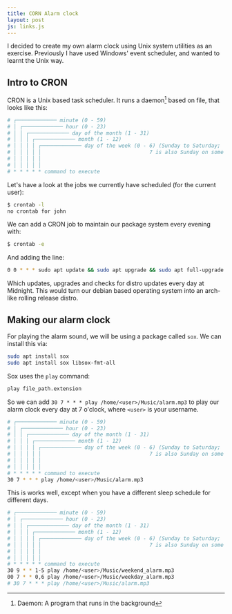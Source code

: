 ```yaml
---
title: CORN Alarm clock
layout: post
js: links.js
---
```

I decided to create my own alarm clock using Unix system utilities as an exercise. Previously I have used Windows' event scheduler, and wanted to learnt the Unix way.
<!--more-->
## Intro to CRON

CRON is a Unix based task scheduler.
It runs a daemon[^daemon] based on file, that looks like this:

```bash
# ┌───────────── minute (0 - 59)
# │ ┌───────────── hour (0 - 23)
# │ │ ┌───────────── day of the month (1 - 31)
# │ │ │ ┌───────────── month (1 - 12)
# │ │ │ │ ┌───────────── day of the week (0 - 6) (Sunday to Saturday;
# │ │ │ │ │                                   7 is also Sunday on some systems)
# │ │ │ │ │
# │ │ │ │ │
# * * * * * command to execute
```

Let's have a look at the jobs we currently have scheduled (for the current user):
```bash
$ crontab -l
no crontab for john
```

We can add a CRON job to maintain our package system every evening with:
```bash
$ crontab -e
```
And adding the line:
```bash
0 0 * * * sudo apt update && sudo apt upgrade && sudo apt full-upgrade
```
Which updates, upgrades and checks for distro updates every day at Midnight. This would turn our debian based operating system into an arch-like rolling release distro.

## Making our alarm clock
For playing the alarm sound, we will be using a package called `sox`. We can install this via:
```bash
sudo apt install sox
sudo apt install sox libsox-fmt-all
```
Sox uses the `play` command:
```bash
play file_path.extension
```

So we can add `30 7 * * * play /home/<user>/Music/alarm.mp3` to play our alarm clock every day at 7 o'clock, where `<user>` is your username.

```bash
# ┌───────────── minute (0 - 59)
# │ ┌───────────── hour (0 - 23)
# │ │ ┌───────────── day of the month (1 - 31)
# │ │ │ ┌───────────── month (1 - 12)
# │ │ │ │ ┌───────────── day of the week (0 - 6) (Sunday to Saturday;
# │ │ │ │ │                                   7 is also Sunday on some systems)
# │ │ │ │ │
# │ │ │ │ │
# * * * * * command to execute
30 7 * * * play /home/<user>/Music/alarm.mp3
```

This is works well, except when you have a different sleep schedule for different days.

```bash
# ┌───────────── minute (0 - 59)
# │ ┌───────────── hour (0 - 23)
# │ │ ┌───────────── day of the month (1 - 31)
# │ │ │ ┌───────────── month (1 - 12)
# │ │ │ │ ┌───────────── day of the week (0 - 6) (Sunday to Saturday;
# │ │ │ │ │                                   7 is also Sunday on some systems)
# │ │ │ │ │
# │ │ │ │ │
# * * * * * command to execute
30 9 * * 1-5 play /home/<user>/Music/weekend_alarm.mp3
00 7 * * 0,6 play /home/<user>/Music/weekday_alarm.mp3
# 30 7 * * * play /home/<user>/Music/alarm.mp3
```

<!--footnotes-->

[^daemon]: Daemon: A program that runs in the background
